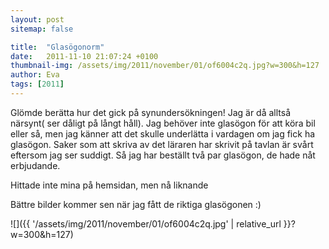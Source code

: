 ```yaml
---
layout: post
sitemap: false

title:  "Glasögonorm"
date:   2011-11-10 21:07:24 +0100
thumbnail-img: /assets/img/2011/november/01/of6004c2q.jpg?w=300&h=127
author: Eva
tags: [2011]
---
```


Glömde berätta hur det gick på synundersökningen! Jag är då alltså närsynt( ser dåligt på långt håll). Jag behöver inte glasögon för att köra bil eller så, men jag känner att det skulle underlätta i vardagen om jag fick ha glasögon. Saker som att skriva av det läraren har skrivit på tavlan är svårt eftersom jag ser suddigt. Så jag har beställt två par glasögon, de hade nåt erbjudande. 

Hittade inte mina på hemsidan, men nå liknande 













Bättre bilder kommer sen när jag fått de riktiga glasögonen :)

![]({{ '/assets/img/2011/november/01/of6004c2q.jpg'  | relative_url }}?w=300&h=127)

